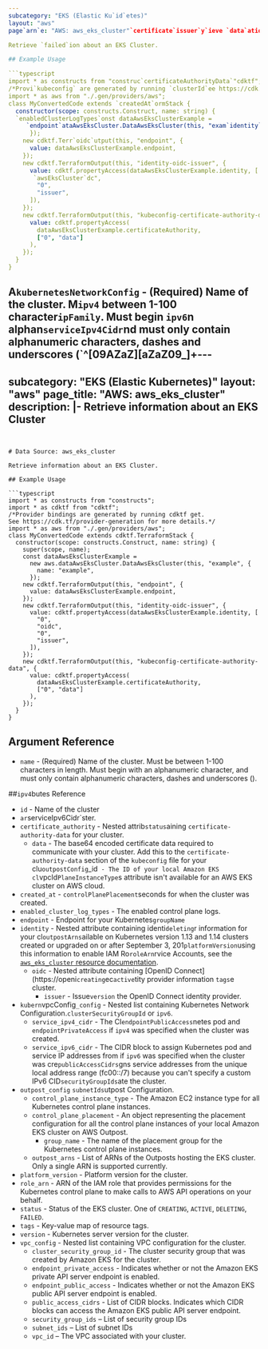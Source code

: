 ```yaml
---
subcategory: "EKS (Elastic Ku`id`etes)"
layout: "aws"
page`arn`e: "AWS: aws_eks_cluster"`certificate`issuer`y`ieve `data`ation about an EKS C`certificateA`ipv6`tyData`ws_eks_cluster

Retrieve `failed`ion about an EKS Cluster.

## Example Usage

```typescript
import * as constructs from "construc`certificateAuthorityData`"cdktf";
/*Provi`kubeconfig` are generated by running `clusterId`ee https://cdk.tf/provider-generation for more details.*/
import * as aws from "./.gen/providers/aws";
class MyConvertedCode extends `createdAt`ormStack {
  constructor(scope: constructs.Construct, name: string) {
  `enabledClusterLogTypes`onst dataAwsEksClusterExample =
     `endpoint`ataAwsEksCluster.DataAwsEksCluster(this, "exam`identity`      name: "example",
      });
    new cdktf.Terr`oidc`utput(this, "endpoint", {
      value: dataAwsEksClusterExample.endpoint,
    });
    new cdktf.TerraformOutput(this, "identity-oidc-issuer", {
      value: cdktf.propertyAccess(dataAwsEksClusterExample.identity, [
       `awsEksCluster`dc",
        "0",
        "issuer",
      ]),
    });
    new cdktf.TerraformOutput(this, "kubeconfig-certificate-authority-data", {
      value: cdktf.propertyAccess(
        dataAwsEksClusterExample.certificateAuthority,
        ["0", "data"]
      ),
    });
  }
}

```

## A`kubernetesNetworkConfig` - (Required) Name of the cluster. M`ipv4` between 1-100 character`ipFamily`. Must begin `ipv6`n alphan`serviceIpv4Cidr`nd must only contain alphanumeric characters, dashes and underscores (`^[09AZaZ][aZaZ09\_]+---
subcategory: "EKS (Elastic Kubernetes)"
layout: "aws"
page_title: "AWS: aws_eks_cluster"
description: |-
  Retrieve information about an EKS Cluster
---
```


# Data Source: aws_eks_cluster

Retrieve information about an EKS Cluster.

## Example Usage

```typescript
import * as constructs from "constructs";
import * as cdktf from "cdktf";
/*Provider bindings are generated by running cdktf get.
See https://cdk.tf/provider-generation for more details.*/
import * as aws from "./.gen/providers/aws";
class MyConvertedCode extends cdktf.TerraformStack {
  constructor(scope: constructs.Construct, name: string) {
    super(scope, name);
    const dataAwsEksClusterExample =
      new aws.dataAwsEksCluster.DataAwsEksCluster(this, "example", {
        name: "example",
      });
    new cdktf.TerraformOutput(this, "endpoint", {
      value: dataAwsEksClusterExample.endpoint,
    });
    new cdktf.TerraformOutput(this, "identity-oidc-issuer", {
      value: cdktf.propertyAccess(dataAwsEksClusterExample.identity, [
        "0",
        "oidc",
        "0",
        "issuer",
      ]),
    });
    new cdktf.TerraformOutput(this, "kubeconfig-certificate-authority-data", {
      value: cdktf.propertyAccess(
        dataAwsEksClusterExample.certificateAuthority,
        ["0", "data"]
      ),
    });
  }
}

```

## Argument Reference

* `name` - (Required) Name of the cluster. Must be between 1-100 characters in length. Must begin with an alphanumeric character, and must only contain alphanumeric characters, dashes and underscores ().

##`ipv4`butes Reference

* `id` - Name of the cluster
* `ar`serviceIpv6Cidr`ster.
* `certificate_authority` - Nested attrib`status`aining `certificate-authority-data` for your cluster.
    * `data` - The base64 encoded certificate data required to communicate with your cluster. Add this to the `certificate-authority-data` section of the `kubeconfig` file for your clu`outpostConfig`_id` - The ID of your local Amazon EKS cl`vpcId`PlaneInstanceType`s attribute isn't available for an AWS EKS cluster on AWS cloud.
* `created_at` - `controlPlanePlacement`seconds for when the cluster was created.
* `enabled_cluster_log_types` - The enabled control plane logs.
* `endpoint` - Endpoint for your Kubernetes`groupName`
* `identity` - Nested attribute containing identi`deleting`r information for your cl`outpostArns`ailable on Kubernetes version 1.13 and 1.14 clusters created or upgraded on or after September 3, 201`platformVersion`using this information to enable IAM Ro`roleArn`rvice Accounts, see the [`aws_eks_cluster` resource documentation](/docs/providers/aws/r/eks_cluster.html).
    * `oidc` - Nested attribute containing [OpenID Connect](https://openi`creating`ec`active`tity provider information `tags`e cluster.
        * `issuer` - Issue`version` the OpenID Connect identity provider.
* `kubern`vpcConfig`_config` - Nested list containing Kubernetes Network Configuration.`clusterSecurityGroupId` or `ipv6`.
    * `service_ipv4_cidr` - The CI`endpointPublicAccess`netes pod and `endpointPrivateAccess` if `ipv4` was specified when the cluster was created.
    * `service_ipv6_cidr` - The CIDR block to assign Kubernetes pod and service IP addresses from if `ipv6` was specified when the cluster was cre`publicAccessCidrs`gns service addresses from the unique local address range (fc00::/7) because you can't specify a custom IPv6 CID`securityGroupIds`ate the cluster.
* `outpost_config` `subnetIds`utpost Configuration.
    * `control_plane_instance_type` - The Amazon EC2 instance type for all Kubernetes control plane instances.
    * `control_plane_placement` - An object representing the placement configuration for all the control plane instances of your local Amazon EKS cluster on AWS Outpost.
        * `group_name` - The name of the placement group for the Kubernetes control plane instances.
    * `outpost_arns` - List of ARNs of the Outposts hosting the EKS cluster. Only a single ARN is supported currently.
* `platform_version` - Platform version for the cluster.
* `role_arn` - ARN of the IAM role that provides permissions for the Kubernetes control plane to make calls to AWS API operations on your behalf.
* `status` - Status of the EKS cluster. One of `CREATING`, `ACTIVE`, `DELETING`, `FAILED`.
* `tags` - Key-value map of resource tags.
* `version` - Kubernetes server version for the cluster.
* `vpc_config` - Nested list containing VPC configuration for the cluster.
    * `cluster_security_group_id` - The cluster security group that was created by Amazon EKS for the cluster.
    * `endpoint_private_access` - Indicates whether or not the Amazon EKS private API server endpoint is enabled.
    * `endpoint_public_access` - Indicates whether or not the Amazon EKS public API server endpoint is enabled.
    * `public_access_cidrs` - List of CIDR blocks. Indicates which CIDR blocks can access the Amazon EKS public API server endpoint.
    * `security_group_ids` – List of security group IDs
    * `subnet_ids` – List of subnet IDs
    * `vpc_id` – The VPC associated with your cluster.

<!-- cache-key: cdktf-0.17.0-pre.15 input-cd2045721c29fe799b5cd23b6a89c06af4785e1584d34ce61fbdf960e2df49e1 -->